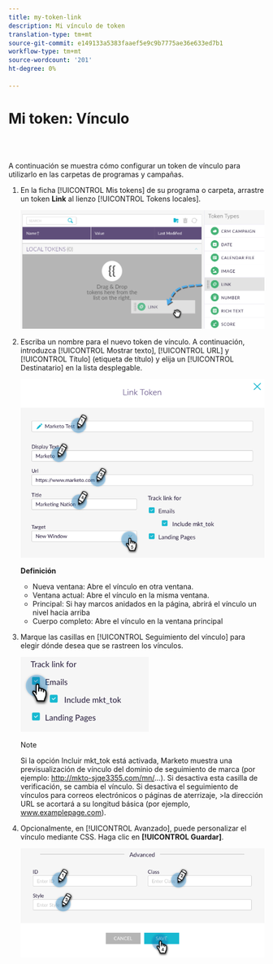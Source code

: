 ```yaml
---
title: my-token-link
description: Mi vínculo de token
translation-type: tm+mt
source-git-commit: e149133a5383faaef5e9c9b7775ae36e633ed7b1
workflow-type: tm+mt
source-wordcount: '201'
ht-degree: 0%

---
```



# Mi token: Vínculo

<br> 

A continuación se muestra cómo configurar un token de vínculo para utilizarlo en las carpetas de programas y campañas.

1. En la ficha [!UICONTROL Mis tokens] de su programa o carpeta, arrastre un token **Link** al lienzo [!UICONTROL Tokens locales].

   ![Imagen uno](/help/sky/assets/my-tokens/my-token-link/my-token-link-1.png)

1. Escriba un nombre para el nuevo token de vínculo. A continuación, introduzca [!UICONTROL Mostrar texto], [!UICONTROL URL] y [!UICONTROL Título] (etiqueta de título) y elija un [!UICONTROL Destinatario] en la lista desplegable.

   ![Imagen dos](/help/sky/assets/my-tokens/my-token-link/my-token-link-2.png)

   **Definición**

   * Nueva ventana: Abre el vínculo en otra ventana.
   * Ventana actual: Abre el vínculo en la misma ventana.
   * Principal: Si hay marcos anidados en la página, abrirá el vínculo un nivel hacia arriba
   * Cuerpo completo: Abre el vínculo en la ventana principal

1. Marque las casillas en [!UICONTROL Seguimiento del vínculo] para elegir dónde desea que se rastreen los vínculos.

   ![Imagen tres](/help/sky/assets/my-tokens/my-token-link/my-token-link-3.png)

   >[!NOTE]
   >
   >Si la opción Incluir mkt_tok está activada, Marketo muestra una previsualización de vínculo del dominio de seguimiento de marca (por ejemplo: http://mkto-sjqe3355.com/mn/...). Si desactiva esta casilla de verificación, se cambia el vínculo. Si desactiva el seguimiento de vínculos para correos electrónicos o páginas de aterrizaje, >la dirección URL se acortará a su longitud básica (por ejemplo, www.examplepage.com).

1. Opcionalmente, en [!UICONTROL Avanzado], puede personalizar el vínculo mediante CSS. Haga clic en **[!UICONTROL Guardar]**.

   ![Imagen Cuatro](/help/sky/assets/my-tokens/my-token-link/my-token-link-4.png)
